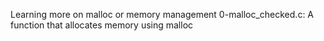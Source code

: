 Learning more on malloc or memory management
0-malloc_checked.c: A function that allocates memory using malloc

